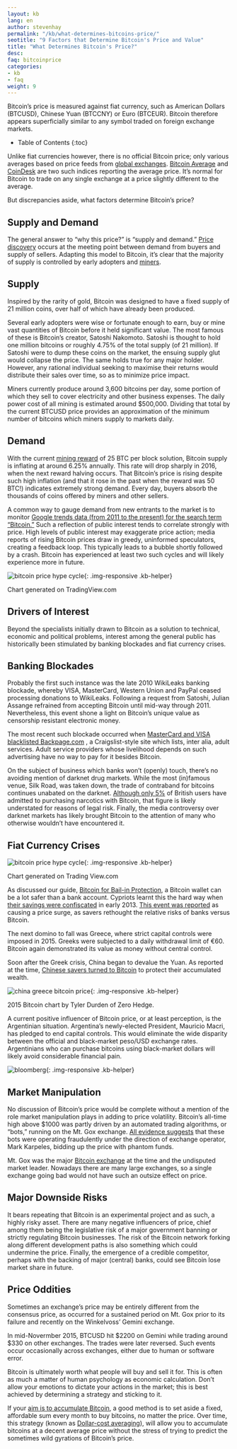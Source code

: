 ```yaml
---
layout: kb
lang: en
author: stevenhay
permalink: "/kb/what-determines-bitcoins-price/"
seotitle: "9 Factors that Determine Bitcoin's Price and Value"
title: "What Determines Bitcoin's Price?"
desc: 
faq: bitcoinprice
categories: 
- kb
- faq
weight: 9
---
```

Bitcoin’s price is measured against fiat currency, such as American Dollars (BTCUSD), Chinese Yuan (BTCCNY) or Euro (BTCEUR). Bitcoin therefore appears superficially similar to any symbol traded on foreign exchange markets. 

* Table of Contents
{:toc}

Unlike fiat currencies however, there is no official Bitcoin price; only various averages based on price feeds from [global exchanges](/exchanges/). [Bitcoin Average](https://bitcoinaverage.com/explain) and [CoinDesk](http://www.coindesk.com/price/) are two such indices reporting the average price. It’s normal for Bitcoin to trade on any single exchange at a price slightly different to the average.

But discrepancies aside, what factors determine Bitcoin’s price?

## Supply and Demand

The general answer to “why this price?” is “supply and demand.” [Price discovery](http://www.investopedia.com/terms/p/pricediscovery.asp) occurs at the meeting point between demand from buyers and supply of sellers. Adapting this model to Bitcoin, it’s clear that the majority of supply is controlled by early adopters and [miners](/kb/what-is-bitcoin-mining/).

## Supply

Inspired by the rarity of gold, Bitcoin was designed to have a fixed supply of 21 million coins, over half of which have already been produced.

Several early adopters were wise or fortunate enough to earn, buy or mine vast quantities of Bitcoin before it held significant value. The most famous of these is Bitcoin’s creator, Satoshi Nakomoto. Satoshi is thought to hold one million bitcoins or roughly 4.75% of the total supply (of 21 million). If Satoshi were to dump these coins on the market, the ensuing supply glut would collapse the price. The same holds true for any major holder. However, any rational individual seeking to maximise their returns would distribute their sales over time, so as to minimize price impact.

Miners currently produce around 3,600 bitcoins per day, some portion of which they sell to cover electricity and other business expenses. The daily power cost of all mining is estimated around $500,000. Dividing that total by the current BTCUSD price provides an approximation of the minimum number of bitcoins which miners supply to markets daily.

## Demand

With the current [mining reward](https://en.bitcoin.it/wiki/Mining#Reward) of 25 BTC per block solution, Bitcoin supply is inflating at around 6.25% annually. This rate will drop sharply in 2016, when the next reward halving occurs. That Bitcoin’s price is rising despite such high inflation (and that it rose in the past when the reward was 50 BTC!) indicates extremely strong demand. Every day, buyers absorb the thousands of coins offered by miners and other sellers.

A common way to gauge demand from new entrants to the market is to monitor [Google trends data (from 2011 to the present) for the search term “Bitcoin.”](https://www.google.com/trends/explore#q=bitcoin&date=1%2F2011%2049m&cmpt=q&tz=Etc%2FGMT-2) Such a reflection of public interest tends to correlate strongly with price. High levels of public interest may exaggerate price action; media reports of rising Bitcoin prices draw in greedy, uninformed speculators, creating a feedback loop. This typically leads to a bubble shortly followed by a crash. Bitcoin has experienced at least two such cycles and will likely experience more in future.

![bitcoin price hype cycle][2]{: .img-responsive .kb-helper}

<div class="caption-kb">Chart generated on TradingView.com</div>

## Drivers of Interest

Beyond the specialists initially drawn to Bitcoin as a solution to technical, economic and political problems, interest among the general public has historically been stimulated by banking blockades and fiat currency crises.

## Banking Blockades

Probably the first such instance was the late 2010 WikiLeaks banking blockade, whereby VISA, MasterCard, Western Union and PayPal ceased processing donations to WikiLeaks. Following a request from Satoshi, Julian Assange refrained from accepting Bitcoin until mid-way through 2011. Nevertheless, this event shone a light on Bitcoin’s unique value as censorship resistant electronic money.

The most recent such blockade occurred when [MasterCard and VISA blacklisted Backpage.com](https://www.eff.org/deeplinks/2015/07/caving-government-pressure-visa-and-mastercard-shut-down-payments-backpagecom) , a Craigslist-style site which lists, inter alia, adult services. Adult service providers whose livelihood depends on such advertising have no way to pay for it besides Bitcoin.

On the subject of business which banks won’t (openly) touch, there’s no avoiding mention of darknet drug markets. While the most (in)famous venue, Silk Road, was taken down, the trade of contraband for bitcoins continues unabated on the darknet. [Although only 5%](http://www.telegraph.co.uk/technology/news/10728809/One-in-twenty-have-bought-illegal-drugs-with-Bitcoin.html) of British users have admitted to purchasing narcotics with Bitcoin, that figure is likely understated for reasons of legal risk. Finally, the media controversy over darknet markets has likely brought Bitcoin to the attention of many who otherwise wouldn’t have encountered it.

## Fiat Currency Crises

![bitcoin price hype cycle][1]{: .img-responsive .kb-helper}

<div class="caption-kb">Chart generated on Trading View.com</div>

As discussed our guide, [Bitcoin for Bail-in Protection](/kb/bail-in-protection-bitcoin/), a Bitcoin wallet can be a lot safer than a bank account. Cypriots learnt this the hard way when [their savings were confiscated](http://www.forbes.com/sites/nathanlewis/2013/05/03/the-cyprus-bank-bail-in-is-another-crony-bankster-scam/) in early 2013. [This event was reported](http://money.cnn.com/2013/03/28/investing/bitcoin-cyprus/index.html) as causing a price surge, as savers rethought the relative risks of banks versus Bitcoin.

The next domino to fall was Greece, where strict capital controls were imposed in 2015. Greeks were subjected to a daily withdrawal limit of €60. Bitcoin again demonstrated its value as money without central control.

Soon after the Greek crisis, China began to devalue the Yuan. As reported at the time, [Chinese savers turned to Bitcoin](http://www.zerohedge.com/news/2015-11-02/bitcoin-more-doubles-2015-lows-chinese-ignore-easing-capital-controls) to protect their accumulated wealth. 

![china greece bitcoin price][3]{: .img-responsive .kb-helper}

<div class="caption-kb">2015 Bitcoin chart by Tyler Durden of Zero Hedge.</div>

A current positive influencer of Bitcoin price, or at least perception, is the Argentinian situation. Argentina’s newly-elected President, Mauricio Macri, has pledged to end capital controls. This would eliminate the wide disparity between the official and black-market peso/USD exchange rates. Argentinians who can purchase bitcoins using black-market dollars will likely avoid considerable financial pain. 

![bloomberg][4]{: .img-responsive .kb-helper}

## Market Manipulation

No discussion of Bitcoin’s price would be complete without a mention of the role market manipulation plays in adding to price volatility. Bitcoin’s all-time high above $1000 was partly driven by an automated trading algorithms, or “bots,” running on the Mt. Gox exchange. [All evidence suggests](http://www.theguardian.com/technology/2014/may/29/bitcoin-bots-bought-millions-in-the-last-days-of-mt-gox) that these bots were operating fraudulently under the direction of exchange operator, Mark Karpeles, bidding up the price with phantom funds.

Mt. Gox was the major [Bitcoin exchange](/exchanges/) at the time and the undisputed market leader. Nowadays there are many large exchanges, so a single exchange going bad would not have such an outsize effect on price.

## Major Downside Risks

It bears repeating that Bitcoin is an experimental project and as such, a highly risky asset. There are many negative influencers of price, chief among them being the legislative risk of a major government banning or strictly regulating Bitcoin businesses. The risk of the Bitcoin network forking along different development paths is also something which could undermine the price. Finally, the emergence of a credible competitor, perhaps with the backing of major (central) banks, could see Bitcoin lose market share in future.

## Price Oddities

Sometimes an exchange’s price may be entirely different from the consensus price, as occurred for a sustained period on Mt. Gox prior to its failure and recently on the Winkelvoss’ Gemini exchange.

In mid-Novermber 2015, BTCUSD hit $2200 on Gemini while trading around $330 on other exchanges. The trades were later reversed. Such events occur occasionally across exchanges, either due to human or software error.

Bitcoin is ultimately worth what people will buy and sell it for. This is often as much a matter of human psychology as economic calculation. Don’t allow your emotions to dictate your actions in the market; this is best achieved by determining a strategy and sticking to it. 

If your [aim is to accumulate Bitcoin](/kb/investing-in-bitcoin/), a good method is to set aside a fixed, affordable sum every month to buy bitcoins, no matter the price. Over time, this strategy (known as [Dollar-cost averaging](http://www.investopedia.com/terms/d/dollarcostaveraging.asp)), will allow you to accumulate bitcoins at a decent average price without the stress of trying to predict the sometimes wild gyrations of Bitcoin’s price.


[1]: /img/kb/cyprus.png
[2]: /img/kb/hypecycle.png
[3]: /img/kb/zeroh.png
[4]: /img/kb/bloomberg.png